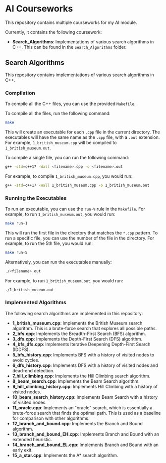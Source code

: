 # AI Courseworks

This repository contains multiple courseworks for my AI module.

Currently, it contains the following coursework:
*   **Search_Algorithms**: Implementations of various search algorithms in C++. This can be found in the `Search_Algorithms` folder.

## Search Algorithms

This repository contains implementations of various search algorithms in C++.

### Compilation

To compile all the C++ files, you can use the provided `Makefile`.

To compile all the files, run the following command:

```bash
make
```

This will create an executable for each `.cpp` file in the current directory. The executables will have the same name as the `.cpp` file, with a `.out` extension. For example, `1_british_museum.cpp` will be compiled to `1_british_museum.out`.

To compile a single file, you can run the following command:

```bash
g++ -std=c++17 -Wall <filename>.cpp -o <filename>.out
```

For example, to compile `1_british_museum.cpp`, you would run:

```bash
g++ -std=c++17 -Wall 1_british_museum.cpp -o 1_british_museum.out
```

### Running the Executables

To run an executable, you can use the `run-%` rule in the `Makefile`. For example, to run `1_british_museum.out`, you would run:

```bash
make run-1
```

This will run the first file in the directory that matches the `*.cpp` pattern. To run a specific file, you can use the number of the file in the directory. For example, to run the 5th file, you would run:

```bash
make run-5
```

Alternatively, you can run the executables manually:

```bash
./<filename>.out
```

For example, to run `1_british_museum.out`, you would run:

```bash
./1_british_museum.out
```

### Implemented Algorithms

The following search algorithms are implemented in this repository:

*   **1_british_museum.cpp**: Implements the British Museum search algorithm. This is a brute-force search that explores all possible paths.
*   **2_bfs.cpp**: Implements the Breadth-First Search (BFS) algorithm.
*   **3_dfs.cpp**: Implements the Depth-First Search (DFS) algorithm.
*   **4_bfs_dfs.cpp**: Implements Iterative Deepening Depth-First Search (IDDFS).
*   **5_bfs_history.cpp**: Implements BFS with a history of visited nodes to avoid cycles.
*   **6_dfs_history.cpp**: Implements DFS with a history of visited nodes and dead-end detection.
*   **7_hill_climbing.cpp**: Implements the Hill Climbing search algorithm.
*   **8_beam_search.cpp**: Implements the Beam Search algorithm.
*   **9_hill_climbing_history.cpp**: Implements Hill Climbing with a history of visited nodes.
*   **10_beam_search_history.cpp**: Implements Beam Search with a history of visited nodes.
*   **11_oracle.cpp**: Implements an "oracle" search, which is essentially a brute-force search that finds the optimal path. This is used as a baseline for comparison with other algorithms.
*   **12_branch_and_bound.cpp**: Implements the Branch and Bound algorithm.
*   **13_branch_and_bound_EH.cpp**: Implements Branch and Bound with an extended heuristic.
*   **14_branch_and_bound_EL.cpp**: Implements Branch and Bound with an early exit.
*   **15_a_star.cpp**: Implements the A* search algorithm.
